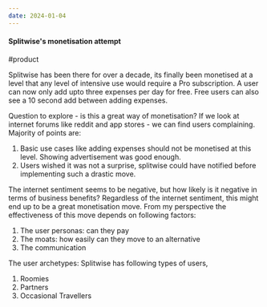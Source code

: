 ```yaml
---
date: 2024-01-04
---
```


#### Splitwise's monetisation attempt
#product 

Splitwise has been there for over a decade, its finally been monetised at a level that any level of intensive use would require a Pro subscription. A user can now only add upto three expenses per day for free. Free users can also see a 10 second add between adding expenses.

Question to explore - is this a great way of monetisation? If we look at internet forums like reddit and app stores - we can find users complaining. Majority of points are:
1. Basic use cases like adding expenses should not be monetised at this level. Showing advertisement was good enough.
2. Users wished it was not a surprise, splitwise could have notified before implementing such a drastic move.

The internet sentiment seems to be negative, but how likely is it negative in terms of business benefits? Regardless of the internet sentiment, this might end up to be a great monetisation move. From my perspective the effectiveness of this move depends on following factors:
1. The user personas: can they pay
2. The moats: how easily can they move to an alternative
3. The communication

The user archetypes: Splitwise has following types of users,
1. Roomies
2. Partners
3. Occasional Travellers